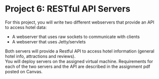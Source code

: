 # Project 6: RESTful API Servers 

For this project, you will write two different webservers that provide an API to access hotel data:
-	A webserver that uses raw sockets to communicate with clients 
- A webserver that uses Jetty/servlets 

Both servers will provide a Restful API to access hotel information (general hotel info, attractions and reviews).  
You will deploy servers on the assigned virtual machine.
Requirements for each of the two servers and the API are described in the assignment pdf posted on Canvas.
